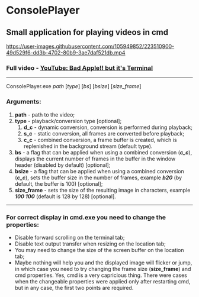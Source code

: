 # ConsolePlayer

## Small application for playing videos in cmd

https://user-images.githubusercontent.com/105949852/223510900-49d529f6-dd3b-4702-80b9-3ae7daf521db.mp4

### Full video - [YouTube: Bad Apple!! but it's Terminal](https://youtu.be/vduQ-QZL6sQ)

----
ConsolePlayer.exe *path* [*type*] [*bs*] [*bsize*] [*size_frame*] 

### Arguments:   
1. **path** - path to the video;
2. **type** - playback/conversion type [optional];  
   1) **d_c** - dynamic conversion, conversion is performed during playback;
   2) **s_c** - static conversion, all frames are converted before playback;
   3) **c_c** - combined conversion, a frame buffer is created, which is replenished in the background stream (default type).
3. **bs** - a flag that can be applied when using a combined conversion (***c_c***), displays the current number of frames in the buffer in the window header (disabled by default) [optional];
4. **bsize** - a flag that can be applied when using a combined conversion (***c_c***), sets the buffer size in the number of frames, example ***b20*** (by default, the buffer is 100) [optional];
5. **size_frame** - sets the size of the resulting image in characters, example ***100 100*** (default is 128 by 128) [optional].
---
### For correct display in cmd.exe you need to change the properties:
* Disable forward scrolling on the terminal tab;
* Disable text output transfer when resizing on the location tab;
* You may need to change the size of the screen buffer on the location tab;
* Maybe nothing will help you and the displayed image will flicker or jump, in which case you need to try changing the frame size (**size_frame**) and cmd properties. Yes, cmd is a very capricious thing. There were cases when the changeable properties were applied only after restarting cmd, but in any case, the first two points are required.




